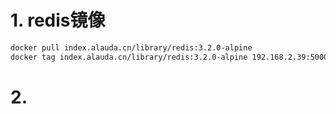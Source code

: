 # 1. redis镜像
```sh
docker pull index.alauda.cn/library/redis:3.2.0-alpine
docker tag index.alauda.cn/library/redis:3.2.0-alpine 192.168.2.39:5000/redis:3.2.0
```

# 2. 

